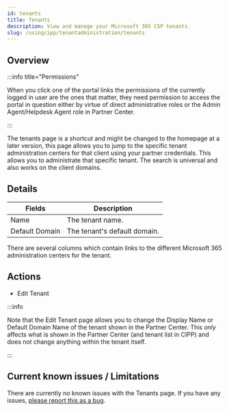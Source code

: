 ```yaml
---
id: tenants
title: Tenants
description: View and manage your Microsoft 365 CSP tenants.
slug: /usingcipp/tenantadministration/tenants
---
```


## Overview

:::info title="Permissions"

When you click one of the portal links the permissions of the currently logged in user are the ones that matter, they need permission to access the portal in question either by virtue of direct administrative roles or the Admin Agent/Helpdesk Agent role in Partner Center.

:::

The tenants page is a shortcut and might be changed to the homepage at a later version, this page allows you to jump to the specific tenant administration centers for that client using your partner credentials. This allows you to administrate that specific tenant. The search is universal and also works on the client domains.

## Details

|  Fields                | Description                                          |
| -----------------------| ---------------------------------------------------  |
| Name                   | The tenant name.                                     |
| Default Domain         | The tenant's default domain.                         | 

There are several columns which contain links to the different Microsoft 365 administration centers for the tenant.

## Actions

* Edit Tenant

:::info

Note that the Edit Tenant page allows you to change the Display Name or Default Domain Name of the tenant shown in the Partner Center.  This *only* affects what is shown in the Partner Center (and tenant list in CIPP) and does not change anything within the tenant itself.

:::

## Current known issues / Limitations

There are currently no known issues with the Tenants page. If you have any issues, [please report this as a bug](https://github.com/KelvinTegelaar/CIPP/issues/new?assignees=&labels=&template=bug_report.md&title=BUG%3A+).
